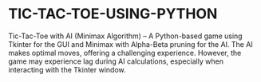 # TIC-TAC-TOE-USING-PYTHON
Tic-Tac-Toe with AI (Minimax Algorithm) – A Python-based game using Tkinter for the GUI and Minimax with Alpha-Beta pruning for the AI. The AI makes optimal moves, offering a challenging experience. However, the game may experience lag during AI calculations, especially when interacting with the Tkinter window.
